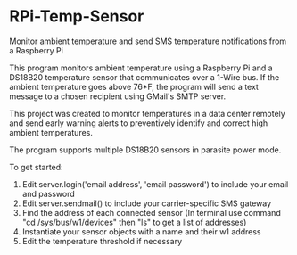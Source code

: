 # RPi-Temp-Sensor
Monitor ambient temperature and send SMS temperature notifications from a Raspberry Pi

This program monitors ambient temperature using a Raspberry Pi and a DS18B20 temperature sensor that communicates over a 1-Wire bus.
If the ambient temperature goes above 76*F, the program will send a text message to a chosen recipient using GMail's SMTP server.

This project was created to monitor temperatures in a data center remotely and send early warning alerts to preventively identify and correct high ambient temperatures.

The program supports multiple DS18B20 sensors in parasite power mode.

To get started:

1. Edit server.login('email address', 'email password') to include your email and password
2. Edit server.sendmail() to include your carrier-specific SMS gateway
3. Find the address of each connected sensor (In terminal use command "cd /sys/bus/w1/devices" then "ls" to get a list of addresses)
4. Instantiate your sensor objects with a name and their w1 address
5. Edit the temperature threshold if necessary
